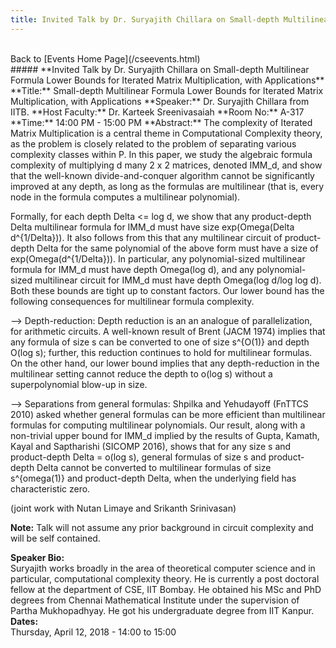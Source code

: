 ```yaml
---
title: Invited Talk by Dr. Suryajith Chillara on Small-depth Multilinear Formula Lower Bounds for Iterated Matrix
---
```

<br>
Back to [Events Home Page](/cseevents.html)  
<br>
##### **Invited Talk by Dr. Suryajith Chillara on Small-depth Multilinear Formula Lower Bounds for Iterated Matrix Multiplication, with Applications**
**Title:** Small-depth Multilinear Formula Lower Bounds for Iterated Matrix Multiplication, with Applications  
**Speaker:** Dr. Suryajith Chillara from IITB.
**Host Faculty:**  Dr. Karteek Sreenivasaiah
**Room No:** A-317
**Time:** 14:00 PM - 15:00 PM
**Abstract:**  
The complexity of Iterated Matrix Multiplication is a central theme in Computational Complexity theory, as the problem is closely related to the problem of separating various complexity classes within P. In this paper, we study the algebraic formula complexity of multiplying d many 2 x 2 matrices, denoted IMM_d, and show that the well-known divide-and-conquer algorithm cannot be significantly improved at any depth, as long as the formulas are multilinear (that is, every node in the formula computes a multilinear polynomial). 

Formally, for each depth Delta <= log d, we show that any product-depth Delta multilinear formula for IMM_d must have size exp(Omega(Delta d^{1/Delta})). It also follows from this that any multilinear circuit of product-depth Delta for the same polynomial of the above form must have a size of exp(Omega(d^{1/Delta})). In particular, any polynomial-sized multilinear formula for IMM_d must have depth Omega(log d), and any polynomial-sized multilinear circuit for IMM_d must have depth Omega(log d/log log d). Both these bounds are tight up to constant factors. Our lower bound has the following consequences for multilinear formula complexity. 

--> Depth-reduction: Depth reduction is an an analogue of parallelization, for arithmetic circuits. A well-known result of Brent (JACM 1974) implies that any formula of size s can be converted to one of size s^{O(1)} and depth O(log s); further, this reduction continues to hold for multilinear formulas. On the other hand, our lower bound implies that any depth-reduction in the multilinear setting cannot reduce the depth to o(log s) without a superpolynomial blow-up in size. 

--> Separations from general formulas: Shpilka and Yehudayoff (FnTTCS 2010) asked whether general formulas can be more efficient than multilinear formulas for computing multilinear polynomials. Our result, along with a non-trivial upper bound for IMM_d implied by the results of Gupta, Kamath, Kayal and Saptharishi (SICOMP 2016), shows that for any size s and product-depth Delta = o(log s), general formulas of size s and product-depth Delta cannot be converted to multilinear formulas of size s^{omega(1)} and product-depth Delta, when the underlying field has characteristic zero.

(joint work with Nutan Limaye and Srikanth Srinivasan)

**Note:** Talk will not assume any prior background in circuit complexity and will be self contained.
 
**Speaker Bio:**  
Suryajith works broadly in the area of theoretical computer science and in particular, computational complexity theory. He is currently a post doctoral fellow at the department of CSE, IIT Bombay. He obtained his MSc and PhD degrees from Chennai Mathematical Institute under the supervision of Partha Mukhopadhyay.  He got his undergraduate degree from IIT Kanpur.
**Dates:**  
Thursday, April 12, 2018 - 14:00 to 15:00